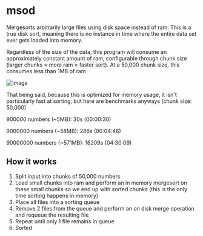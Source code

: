 # msod

Mergesorts arbitrarily large files using disk space instead of ram. This is a true disk sort, meaning there is no instance in time where the entire data set ever gets
loaded into memory. 

Regardless of the size of the data, this program will consume an approximately constant amount of ram, configurable through chunk size (larger chunks = more ram = faster sort). 
At a 50,000 chunk size, this consumes less than 1MB of ram

![image](https://i.imgur.com/ENw9j1j.png)

That being said, because this is optimized for memory usage, it isn't particularly fast at sorting, but here are benchmarks anyways (chunk size: 50,000)

900000 numbers (~5MB): 30s (00:00:30)

9000000 numbers (~58MB):  286s (00:04:46)

90000000 numbers (~571MB):  16209s (04:30:09)

## How it works
1. Split input into chunks of 50,000 numbers
2. Load small chunks into ram and perform an in memory mergesort on these small chunks so we end up with sorted chunks (this is the only time sorting happens in memory)
3. Place all files into a sorting queue
4. Remove 2 files from the queue and perform an on disk merge operation and requeue the resulting file
5. Repeat until only 1 file remains in queue
6. Sorted
